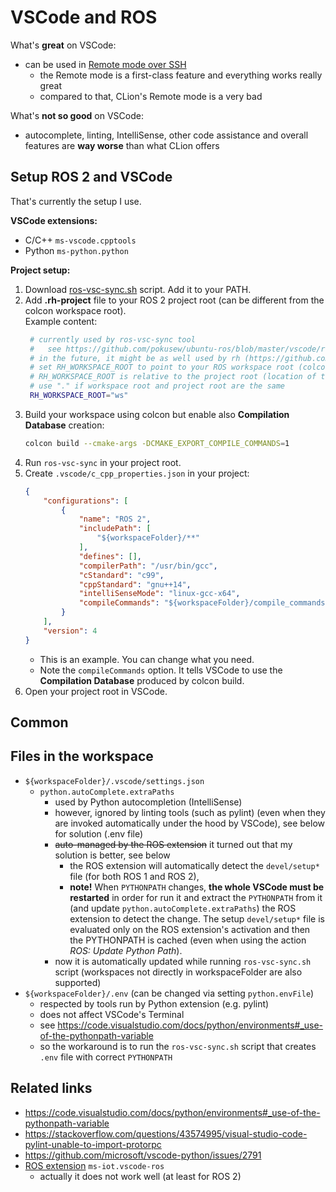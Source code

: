 # VSCode and ROS

What's **great** on VSCode:
* can be used in [Remote mode over SSH](https://code.visualstudio.com/docs/remote/ssh)
    * the Remote mode is a first-class feature and everything works really great
    * compared to that, CLion's Remote mode is a very bad


What's **not so good** on VSCode:
* autocomplete, linting, IntelliSense, other code assistance and overall features
  are **way worse** than what CLion offers


## Setup ROS 2 and VSCode

That's currently the setup I use. 

**VSCode extensions:**
* C/C++ `ms-vscode.cpptools`
* Python `ms-python.python`

**Project setup:**
1. Download [ros-vsc-sync.sh](./ros-vsc-sync.sh) script. Add it to your PATH.
2. Add **.rh-project** file to your ROS 2 project root (can be different from the colcon workspace root).  
   Example content:
   ```bash
    # currently used by ros-vsc-sync tool
    #   see https://github.com/pokusew/ubuntu-ros/blob/master/vscode/ros-vsc-sync.sh
    # in the future, it might be as well used by rh (https://github.com/pokusew/rh)
    # set RH_WORKSPACE_ROOT to point to your ROS workspace root (colcon or catkin)
    # RH_WORKSPACE_ROOT is relative to the project root (location of this file)
    # use "." if workspace root and project root are the same
    RH_WORKSPACE_ROOT="ws"
   ```
3. Build your workspace using colcon but enable also **Compilation Database** creation:
    ```bash
    colcon build --cmake-args -DCMAKE_EXPORT_COMPILE_COMMANDS=1 
    ```
4. Run `ros-vsc-sync` in your project root.
5. Create `.vscode/c_cpp_properties.json` in your project:
    ```json
    {
        "configurations": [
            {
                "name": "ROS 2",
                "includePath": [
                    "${workspaceFolder}/**"
                ],
                "defines": [],
                "compilerPath": "/usr/bin/gcc",
                "cStandard": "c99",
                "cppStandard": "gnu++14",
                "intelliSenseMode": "linux-gcc-x64",
                "compileCommands": "${workspaceFolder}/compile_commands.json"
            }
        ],
        "version": 4
    }
    ```
   * This is an example. You can change what you need.
   * Note the `compileCommands` option. It tells VSCode to use the **Compilation Database** produced by colcon build.
6. Open your project root in VSCode.


## Common


## Files in the workspace

* `${workspaceFolder}/.vscode/settings.json`
    * `python.autoComplete.extraPaths`
        * used by Python autocompletion (IntelliSense)
        * however, ignored by linting tools (such as pylint) (even when they are invoked automatically
          under the hood by VSCode), see below for solution (.env file)
        * ~~auto-managed by the ROS extension~~ it turned out that my solution is better, see below
            * the ROS extension will automatically detect the `devel/setup*` file (for both ROS 1 and ROS 2),
            * **note!** When `PYTHONPATH` changes, **the whole VSCode must be restarted** in order for
              run it and extract the `PYTHONPATH` from it (and update `python.autoComplete.extraPaths`)
              the ROS extension to detect the change. The setup `devel/setup*` file is evaluated only on the ROS extension's
              activation and then the PYTHONPATH is cached (even when using the action _ROS: Update Python Path_).
        * now it is automatically updated while running `ros-vsc-sync.sh` script (workspaces not directly in workspaceFolder are also supported)
* `${workspaceFolder}/.env` (can be changed via setting `python.envFile`)
    * respected by tools run by Python extension (e.g. pylint)
    * does not affect VSCode's Terminal
    * see https://code.visualstudio.com/docs/python/environments#_use-of-the-pythonpath-variable
    * so the workaround is to run the `ros-vsc-sync.sh` script that creates `.env` file with correct `PYTHONPATH`


## Related links

* https://code.visualstudio.com/docs/python/environments#_use-of-the-pythonpath-variable
* https://stackoverflow.com/questions/43574995/visual-studio-code-pylint-unable-to-import-protorpc
* https://github.com/microsoft/vscode-python/issues/2791
* [ROS extension](https://github.com/ms-iot/vscode-ros) `ms-iot.vscode-ros`
    * actually it does not work well (at least for ROS 2)
